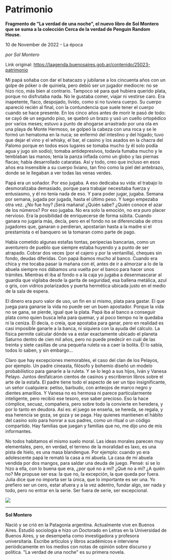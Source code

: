 # Patrimonio

**Fragmento de "La verdad de una noche", el nuevo libro de Sol Montero que se suma a la colección Cerca de la verdad de Penguin Random House.**

10 de November de 2022 - La época

_por Sol Montero_

Link original: https://laagenda.buenosaires.gob.ar/contenido/25023-patrimonio



Mi papá soñaba con dar el batacazo y jubilarse a los cincuenta años con un golpe de póker o de quiniela, pero debió ser un jugador mediocre: no se hizo rico, más bien al contrario. Tampoco sé para qué hubiera querido plata, porque no disfrutaba nada. No le gustaba comer, viajar ni vestirse caro. Era inapetente, flaco, despojado, lívido, como si no tuviera cuerpo. Su cuerpo apareció recién al final, con la contundencia que suele tener el cuerpo cuando se hace presente. En los cinco años antes de morir le pasó de todo: se cayó de un segundo piso, se quebró un brazo y usó un cuello ortopédico por varios meses; estuvo a punto de ahogarse arrastrado por una ola en una playa de Monte Hermoso, se golpeó la cabeza con una roca y se le formó un hematoma en la nuca; se enfermó del intestino y del hígado; tuvo que dejar el vino y el whisky, el bar, el casino y los asados en la chacra del Palomo porque en todos esos lugares se tomaba mucho (y él solo podía agua y jugo sin sodio); tomaba antidepresivos, todavía fumaba mucho y le temblaban las manos; tenía la panza inflada como un globo y las piernas flacas; había desarrollado cataratas. Así y todo, creo que incluso en esos años era insensible a su cuerpo liviano, tan fino como la piel del antebrazo, donde se le llegaban a ver todas las venas verdes.




Papá era un soñador. Por eso jugaba. A eso dedicaba su vida: el trabajo lo desmoralizaba demasiado, porque para trabajar necesitaba fuerza y entusiasmo, y él no tenía nada de eso. Y para poder jugar, jugaba. Semana por semana, jugada por jugada, hasta el último peso. Y luego empezaba otra vez. ¿No fue hoy? ¡Será mañana! ¿Quién sabe? ¿Quién conoce el azar de los números? Por eso jugaba. No era solo la emoción, no era puro placer nervioso. Era la posibilidad de enriquecerse de forma súbita. Cuando ganara no jugaría más, decía, pero en el fondo no se diferenciaba de otros jugadores que, ganaran o perdieran, apostarían hasta a la madre si el prestamista o el banquero se la tomaran como parte de pago.




Había cometido algunas estafas tontas, peripecias bancarias, como un aventurero de pueblo que siempre estaba huyendo y a punto de ser atrapado. Cobrar dos veces (por el cajero y por la ventanilla), cheques sin fondo, deudas diferidas. Con papá íbamos mucho al banco. Cuando era chica y me tocaba pasar la mañana con él, antes de ir a almorzar a lo de la abuela siempre nos dábamos una vuelta por el banco para hacer unos trámites. Mientras él iba al fondo o a la caja yo jugaba a desenmascarar al guardia que vigilaba desde la garita de seguridad, esa ballena metálica, azul o gris, con vidrios polarizados y puerta hermética ubicada justo en el medio de la sala de espera.




El dinero era puro valor de uso, un fin en sí mismo, plata para gastar. El que juega para ganarse la vida no puede ser un buen apostador. Porque la vida no se gana, se pierde, igual que la plata. Papá iba al banco a conseguir plata como quien busca leña para quemar, y al poco tiempo no le quedaba ni la ceniza. Él decía, o creía, que apostaba para ganar, pero en realidad es casi imposible ganarle a la banca, ni siquiera con la ayuda del cálculo. La física permite calcular dónde va a estar exactamente ubicado el planeta Saturno dentro de cien mil años, pero no puede predecir en cuál de las treinta y siete casillas de una pequeña ruleta va a caer la bolita. Él lo sabía, todos lo saben, y sin embargo...




Claro que hay excepciones memorables, el caso del clan de los Pelayos, por ejemplo. Un padre cineasta, filósofo y bohemio diseñó un modelo probabilístico para ganarle a la ruleta. Y se lo legó a sus hijos, Iván y Vanesa Pelayo. Juntos desfalcaron cientos de casinos y escribieron libros sobre el arte de la estafa. El padre tiene todo el aspecto de ser un tipo insignificante, un señor cualquiera: petiso, barbudo, con anteojos de marco negro y dientes amarillos. Y Vanesa no es hermosa ni parece particularmente inteligente, pero recibió ese tesoro, ese saber precioso. Eso la hace cómplice, secuaz, compañera, pero sobre todo la convierte en heredera, y por lo tanto en deudora. Así es: el juego se enseña, se hereda, se regala, y esa herencia se goza, se goza y se paga. Hay quienes mantienen el hábito del casino solo para honrar a sus padres, como un ritual o un código compartido. Hay familias que juegan y familias que no, me dijo uno de mis informantes.




No todos habitamos el mismo suelo moral. Las ideas morales parecen muy elementales, pero, en verdad, el terreno de la moralidad es laxo, es una pista de hielo, es una masa blandengue. Por ejemplo: cuando yo era adolescente papá le remató la casa a mi abuela. La casa de mi abuela vendida por dos mangos, para saldar una deuda de juego. Pensé: si se lo hizo a ella, con lo buena que era, ¿por qué no a mí? ¿Qué no a mí? ¿A quién no? Me propuse ser esa: la que no, la excepción, la que queda por fuera. Julia dice que no importa ser la única, que lo importante es ser una. Yo prefiero ser un cero, estar afuera y a la vez adentro, fundar algo, ser nada y todo, pero no entrar en la serie. Ser fuera de serie, ser excepcional.




![](https://cdn.feater.me/files/images/649838/247f2840-1557-48d8-86dc-847e9b177809.jpg)




---




**Sol Montero**




Nació y se crió en la Patagonia argentina. Actualmente vive en Buenos Aires. Estudió sociología e hizo un Doctorado en Letras en la Universidad de Buenos Aires, y se desempeña como investigadora y profesora universitaria. Escribe artículos y libros académicos e interviene periódicamente en los medios con notas de opinión sobre discurso y política. "La verdad de una noche" es su primera novela.



